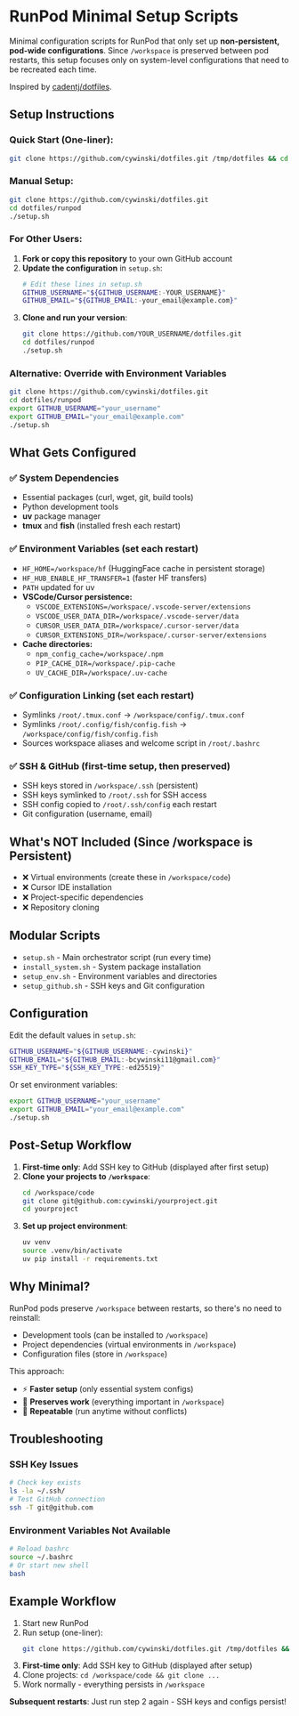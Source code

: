 # RunPod Minimal Setup Scripts

Minimal configuration scripts for RunPod that only set up **non-persistent, pod-wide configurations**. Since `/workspace` is preserved between pod restarts, this setup focuses only on system-level configurations that need to be recreated each time.

Inspired by [cadentj/dotfiles](https://github.com/cadentj/dotfiles/tree/main).

## Setup Instructions

### Quick Start (One-liner):
```bash
git clone https://github.com/cywinski/dotfiles.git /tmp/dotfiles && cd /tmp/dotfiles/runpod && ./setup.sh
```

### Manual Setup:
```bash
git clone https://github.com/cywinski/dotfiles.git
cd dotfiles/runpod
./setup.sh
```

### For Other Users:

1. **Fork or copy this repository** to your own GitHub account
2. **Update the configuration** in `setup.sh`:
   ```bash
   # Edit these lines in setup.sh
   GITHUB_USERNAME="${GITHUB_USERNAME:-YOUR_USERNAME}"
   GITHUB_EMAIL="${GITHUB_EMAIL:-your_email@example.com}"
   ```
3. **Clone and run your version**:
   ```bash
   git clone https://github.com/YOUR_USERNAME/dotfiles.git
   cd dotfiles/runpod
   ./setup.sh
   ```

### Alternative: Override with Environment Variables
```bash
git clone https://github.com/cywinski/dotfiles.git
cd dotfiles/runpod
export GITHUB_USERNAME="your_username"
export GITHUB_EMAIL="your_email@example.com"
./setup.sh
```

## What Gets Configured

### ✅ System Dependencies
- Essential packages (curl, wget, git, build tools)
- Python development tools
- **uv** package manager
- **tmux** and **fish** (installed fresh each restart)

### ✅ Environment Variables (set each restart)
- `HF_HOME=/workspace/hf` (HuggingFace cache in persistent storage)
- `HF_HUB_ENABLE_HF_TRANSFER=1` (faster HF transfers)
- `PATH` updated for uv
- **VSCode/Cursor persistence:**
  - `VSCODE_EXTENSIONS=/workspace/.vscode-server/extensions`
  - `VSCODE_USER_DATA_DIR=/workspace/.vscode-server/data`
  - `CURSOR_USER_DATA_DIR=/workspace/.cursor-server/data`
  - `CURSOR_EXTENSIONS_DIR=/workspace/.cursor-server/extensions`
- **Cache directories:**
  - `npm_config_cache=/workspace/.npm`
  - `PIP_CACHE_DIR=/workspace/.pip-cache`
  - `UV_CACHE_DIR=/workspace/.uv-cache`

### ✅ Configuration Linking (set each restart)
- Symlinks `/root/.tmux.conf` → `/workspace/config/.tmux.conf`
- Symlinks `/root/.config/fish/config.fish` → `/workspace/config/fish/config.fish`
- Sources workspace aliases and welcome script in `/root/.bashrc`

### ✅ SSH & GitHub (first-time setup, then preserved)
- SSH keys stored in `/workspace/.ssh` (persistent)
- SSH keys symlinked to `/root/.ssh` for SSH access
- SSH config copied to `/root/.ssh/config` each restart
- Git configuration (username, email)

## What's NOT Included (Since /workspace is Persistent)

- ❌ Virtual environments (create these in `/workspace/code`)
- ❌ Cursor IDE installation
- ❌ Project-specific dependencies
- ❌ Repository cloning

## Modular Scripts

- `setup.sh` - Main orchestrator script (run every time)
- `install_system.sh` - System package installation
- `setup_env.sh` - Environment variables and directories
- `setup_github.sh` - SSH keys and Git configuration

## Configuration

Edit the default values in `setup.sh`:
```bash
GITHUB_USERNAME="${GITHUB_USERNAME:-cywinski}"
GITHUB_EMAIL="${GITHUB_EMAIL:-bcywinski11@gmail.com}"
SSH_KEY_TYPE="${SSH_KEY_TYPE:-ed25519}"
```

Or set environment variables:
```bash
export GITHUB_USERNAME="your_username"
export GITHUB_EMAIL="your_email@example.com"
./setup.sh
```

## Post-Setup Workflow

1. **First-time only**: Add SSH key to GitHub (displayed after first setup)
2. **Clone your projects to `/workspace`**:
   ```bash
   cd /workspace/code
   git clone git@github.com:cywinski/yourproject.git
   cd yourproject
   ```
3. **Set up project environment**:
   ```bash
   uv venv
   source .venv/bin/activate
   uv pip install -r requirements.txt
   ```

## Why Minimal?

RunPod pods preserve `/workspace` between restarts, so there's no need to reinstall:
- Development tools (can be installed to `/workspace`)
- Project dependencies (virtual environments in `/workspace`)
- Configuration files (store in `/workspace`)

This approach:
- ⚡ **Faster setup** (only essential system configs)
- 💾 **Preserves work** (everything important in `/workspace`)
- 🔄 **Repeatable** (run anytime without conflicts)

## Troubleshooting

### SSH Key Issues
```bash
# Check key exists
ls -la ~/.ssh/
# Test GitHub connection
ssh -T git@github.com
```

### Environment Variables Not Available
```bash
# Reload bashrc
source ~/.bashrc
# Or start new shell
bash
```

## Example Workflow

1. Start new RunPod
2. Run setup (one-liner):
   ```bash
   git clone https://github.com/cywinski/dotfiles.git /tmp/dotfiles && cd /tmp/dotfiles/runpod && ./setup.sh
   ```
3. **First-time only**: Add SSH key to GitHub (displayed after setup)
4. Clone projects: `cd /workspace/code && git clone ...`
5. Work normally - everything persists in `/workspace`

**Subsequent restarts**: Just run step 2 again - SSH keys and configs persist!
